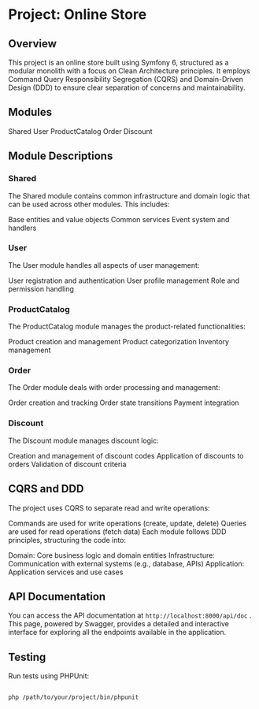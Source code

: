 # Project: Online Store

## Overview
This project is an online store built using Symfony 6, structured as a modular monolith with a focus on Clean Architecture principles. It employs Command Query Responsibility Segregation (CQRS) and Domain-Driven Design (DDD) to ensure clear separation of concerns and maintainability.

## Modules
Shared
User
ProductCatalog
Order
Discount

## Module Descriptions

### Shared
The Shared module contains common infrastructure and domain logic that can be used across other modules. This includes:

Base entities and value objects
Common services
Event system and handlers

### User
The User module handles all aspects of user management:

User registration and authentication
User profile management
Role and permission handling

### ProductCatalog
The ProductCatalog module manages the product-related functionalities:

Product creation and management
Product categorization
Inventory management

### Order
The Order module deals with order processing and management:

Order creation and tracking
Order state transitions
Payment integration

### Discount
The Discount module manages discount logic:

Creation and management of discount codes
Application of discounts to orders
Validation of discount criteria

## CQRS and DDD
The project uses CQRS to separate read and write operations:

Commands are used for write operations (create, update, delete)
Queries are used for read operations (fetch data)
Each module follows DDD principles, structuring the code into:

Domain: Core business logic and domain entities
Infrastructure: Communication with external systems (e.g., database, APIs)
Application: Application services and use cases

## API Documentation

You can access the API documentation at `http://localhost:8000/api/doc` .
This page, powered by Swagger, provides a detailed and interactive interface for exploring all the endpoints available in the application.

## Testing 
Run tests using PHPUnit:
 ```bash
 
 php /path/to/your/project/bin/phpunit
 ``` 
